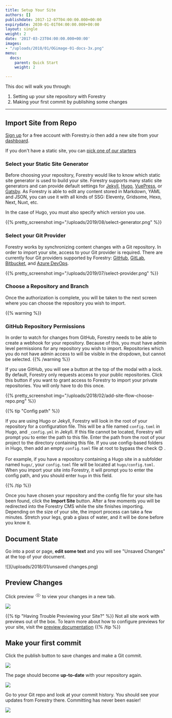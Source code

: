 ```yaml
---
title: Setup Your Site
authors: []
publishdate: 2017-12-07T04:00:00.000+00:00
expirydate: 2030-01-01T04:00:00.000+00:00
layout: single
weight: 2
date: '2017-03-23T04:00:00.000+00:00'
images:
- "/uploads/2018/01/OGimage-01-docs-3x.png"
menu:
  docs:
    parent: Quick Start
    weight: 2

---
```

This doc will walk you through:

1. Setting up your site repository with Forestry
2. Making your first commit by publishing some changes

***

## Import Site from Repo

[Sign up](https://app.forestry.io/signup/) for a free account with Forestry.io then add a new site from your [dashboard](https://app.forestry.io/dashboard).

If you don't have a static site, you can [pick one of our starters](/starters/)

### Select your Static Site Generator

Before choosing your repository, Forestry would like to know which static site generator is used to build your site. Forestry supports many static site generators and can provide default settings for [Jekyll](https://jekyllrb.com/), [Hugo](https://gohugo.io/), [VuePress](https://vuepress.vuejs.org/), or [Gatsby](https://www.gatsbyjs.org/). As Forestry is able to edit any content stored in Markdown, YAML and JSON,  you can use it with all kinds of SSG: Eleventy, Gridsome, Hexo, Next, Nuxt, etc.

In the case of Hugo, you must also specify which _version_ you use.

{{% pretty_screenshot img="/uploads/2019/08/select-generator.png" %}}

### Select your Git Provider

Forestry works by synchronizing content changes with a Git repository. In order to import your site, access to your Git provider is required. There are currently four Git providers supported by Forestry: [GitHub](https://github.com/ "GitHub"), [GitLab](https://gitlab.com/ "GitLab"), [Bitbucket](https://bitbucket.org/ "Bitbucket"), and [Azure DevOps](https://azure.microsoft.com/en-us/services/devops/ "Azure DevOps").

{{% pretty_screenshot img="/uploads/2019/07/select-provider.png" %}}

### Choose a Repository and Branch

Once the authorization is complete, you will be taken to the next screen where you can choose the repository you wish to import.

{{% warning %}}

### GitHub Repository Permissions

In order to watch for changes from GitHub, Forestry needs to be able to create a webhook for your repository. Because of this, you must have admin level permissions for any repository you wish to import. Repositories which you do not have admin access to will be visible in the dropdown, but cannot be selected.
{{% /warning %}}

If you use GitHub, you will see a button at the top of the modal with a lock. By default, Forestry only requests access to your public repositories. Click this button if you want to grant access to Forestry to import your private repositories. You will only have to do this once.

{{% pretty_screenshot img="/uploads/2018/02/add-site-flow-choose-repo.png" %}}

{{% tip "Config path" %}}

If you are using Hugo or Jekyll, Forestry will look in the root of your repository for a configuration file. This will be a file named `config.toml` in Hugo, and `_config.yml` in Jekyll. If this file cannot be located, Forestry will prompt you to enter the path to this file. Enter the path from the root of your project to the directory containing this file. If you use config-based folders in Hugo, then add an empty `config.toml` file at root to bypass the check :blush: .
<br /><br />
For example, if you have a repository containing a Hugo site in a subfolder named `hugo/`, your `config.toml` file will be located at `hugo/config.toml`. When you import your site into Forestry, it will prompt you to enter the config path, and you should enter `hugo` in this field.

{{% /tip %}}

Once you have chosen your repository and the config file for your site has been found, click the **Import Site** button. After a few moments you will be redirected into the Forestry CMS while the site finishes importing. Depending on the size of your site, the import process can take a few minutes. Stretch your legs, grab a glass of water, and it will be done before you know it.

## Document State

Go into a post or page, **edit some text** and you will see "Unsaved Changes" at the top of your document.

![](/uploads/2018/01/unsaved changes.png)

## Preview Changes

Click preview <svg xmlns="http://www.w3.org/2000/svg" width="18" height="18" viewBox="0 0 24 24"><g fill="none" fill-rule="evenodd" stroke="currentcolor" stroke-width="1.2"><path d="M12 18c6 0 10-6 10-6s-4-6-10-6-10 6-10 6 4 6 10 6z"></path><circle cx="12" cy="12" r="2"></circle></g></svg> to view your changes in a new tab.

![](/uploads/2018/01/preview.png)

{{% tip "Having Trouble Previewing your Site?" %}}
Not all site work with previews out of the box. To learn more about how to
configure previews for your site, visit the [preview documentation](/docs/previews/about-previews/)
{{% /tip %}}

## Make your first commit

Click the publish button to save changes and make a Git commit.

![](/uploads/2018/01/publish-button.png)

The page should become **up-to-date** with your repository again.

![](/uploads/2018/01/up-to-date.png)

Go to your Git repo and look at your commit history. You should see your updates from Forestry there. Committing has never been easier!

![](/uploads/2018/01/commits-1.png)